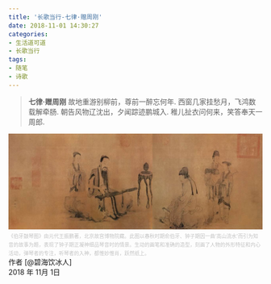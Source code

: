 ```yaml
---
title: '长歌当行-七律·赠周刚'
date: 2018-11-01 14:30:27
categories:
- 生活道可道
- 长歌当行
tags:
- 随笔
- 诗歌
---
```



>**七律·赠周刚**
故地重游别柳前，尊前一醉忘何年.
西窗几家挂愁月，飞鸿数载解牵肠.
朝告风物辽沈出，夕闻踪迹鹏城入.
稚儿扯衣问何来，笑答奉天一周郎.

<!-- more -->


![伯牙鼓琴图](/images/boya-friends.jpg "伯牙鼓琴图")
<left><font color=#c3c3c3 size=1>《伯牙鼓琴图》由元代王振鹏著，北京故宫博物院藏。此图以春秋时期俞伯牙、钟子期因一曲‘高山流水’而引为知音的故事为题，表现了钟子期正凝神细品琴音时的情景。生动的画笔和准确的造型，刻画了人物的外形特征和内心活动，弹琴者的专注，听琴者的入神，都惟妙惟肖，跃然纸上。</font></left>
<br/>
作者 [@碧海饮冰人]    
2018 年 11月 1日    



